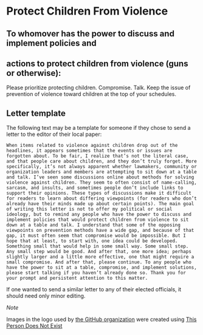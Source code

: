 # Protect Children From Violence

## To whomover has the power to discuss and implement policies and
## actions to protect children from violence (guns or otherwise):

Please prioritize protecting children. Compromise. Talk. Keep the
issue of prevention of violence toward children at the top of your
schedules.

## Letter template

The following text may be a template for someone if they chose to send
a letter to the editor of their local paper:

```
When items related to violence against children drop out of the
headlines, it appears sometimes that the events or issues are
forgotten about. To be fair, I realize that’s not the literal case,
and that people care about children, and they don’t truly forget. More
specifically, it’s not always apparent whether lawmakers, community or
organization leaders and members are attempting to sit down at a table
and talk. I’ve seen some discussions online about methods for solving
violence against children. They seem to often consist of name-calling,
sarcasm, and insults, and sometimes people don’t include links to
support their opinions. These types of discussions make it difficult
for readers to learn about differing viewpoints (for readers who don’t
already have their minds made up about certain points). The main goal
of writing this letter is not to offer my political or social
ideology, but to remind any people who have the power to discuss and
implement policies that would protect children from violence to sit
down at a table and talk. I understand that some of the opposing
viewpoints on prevention methods have a wide gap, and because of that
gap, it must often seem that compromise would be impossible. But I
hope that at least, to start with, one idea could be developed.
Something small that would help in some small way. Some small step.
Any small step would be good. And after that, one more idea; perhaps
slightly larger and a little more effective, one that might require a
small compromise. And after that, please continue. To any people who
have the power to sit at a table, compromise, and implement solutions,
please start talking if you haven’t already done so. Thank you for
your prompt and persistent attention to this matter.
```

If one wanted to send a similar letter to any of their elected officials, it
should need only minor editing.


*Note*

Images in the logo used by [the GitHub
organization](https://github.com/Protect-Children-From-Violence) were
created using [This Person Does Not
Exist](https://thispersondoesnotexist.com/)

